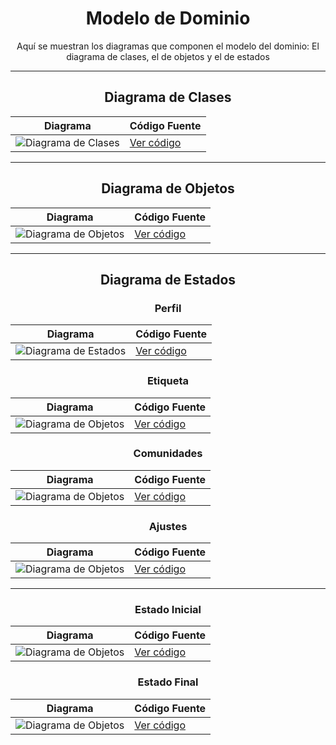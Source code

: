<div align="center">

# Modelo de Dominio

Aquí se muestran los diagramas que componen el modelo del dominio: El diagrama de clases, el de objetos y el de estados



---
## Diagrama de Clases

| **Diagrama** | **Código Fuente** |
|--------------|--------------------|
| ![Diagrama de Clases](/MdD/DdClases/4ª_Iteración/DdClases.svg) | [Ver código](/MdD/DdClases/4ª_Iteración/DdClases.puml) |

---
## Diagrama de Objetos

| **Diagrama** | **Código Fuente** |
|--------------|--------------------|
| ![Diagrama de Objetos](/MdD/DdObjetos/4ª_Iteración/DdEntidades.svg) | [Ver código](/MdD/DdObjetos/4ª_Iteración/DdEntidades.puml) |

---
## Diagrama de Estados

### Perfil

| **Diagrama** | **Código Fuente** |
|--------------|--------------------|
| ![Diagrama de Estados](/MdD/DdEstados_Perfil/DdEstados_Perfil.svg) | [Ver código](/MdD/DdEstados_Perfil/1ª_Iteración/DdEstados_Perfil.puml) |

### Etiqueta

| **Diagrama** | **Código Fuente** |
|--------------|--------------------|
| ![Diagrama de Objetos](/MdD/DdEstados_Etiqueta/1ª_Iteración/DdEstados_Etiquetas.svg) | [Ver código](/MdD/DdEstados_Etiqueta/1ª_Iteración/DdEstados_Etiqueta.puml) |

### Comunidades

| **Diagrama** | **Código Fuente** |
|--------------|--------------------|
| ![Diagrama de Objetos](/MdD/DdEstados_Comunidades/DdEstados_Comunidades.svg) | [Ver código](/MdD/DdEstados_Comunidades/1ª_Iteración/DdEstados_Comunidades.puml) |

### Ajustes

| **Diagrama** | **Código Fuente** |
|--------------|--------------------|
| ![Diagrama de Objetos](/MdD/DdEstados_Ajustes/1ª_Iteración/DdEstados_Ajustes.svg) | [Ver código](/MdD/DdEstados_Ajustes/1ª_Iteración/DdEstados_Ajustes.puml) |

---
### Estado Inicial

| **Diagrama** | **Código Fuente** |
|--------------|--------------------|
| ![Diagrama de Objetos](/Documentación/Diagramas_Estados_casos_concretos/Inicial/Diagrama_estado_inicial.svg) | [Ver código](/Documentación/Diagramas_Estados_casos_concretos/Inicial/Diagrama_estado_inicial.puml) |

### Estado Final

| **Diagrama** | **Código Fuente** |
|--------------|--------------------|
| ![Diagrama de Objetos](/Documentación/Diagramas_Estados_casos_concretos/Final/Diagrama_estado_final.svg) | [Ver código](/Documentación/Diagramas_Estados_casos_concretos/Final/Diagrama_estado_final.puml) |
</div>